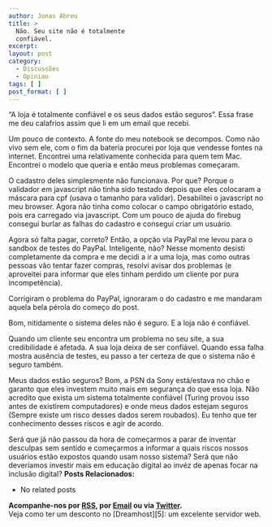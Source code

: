 ```yaml
---
author: Jonas Abreu
title: >
  Não. Seu site não é totalmente
  confiável.
excerpt:
layout: post
category:
  - Discussões
  - Opiniao
tags: [ ]
post_format: [ ]
---
```

“A loja é totalmente confiável e os seus dados estão seguros”. Essa frase me deu calafrios assim que li em um email que recebi.

Um pouco de contexto. A fonte do meu notebook se decompos. Como não vivo sem ele, com o fim da bateria procurei por loja que vendesse fontes na internet. Encontrei uma relativamente conhecida para quem tem Mac. Encontrei o modelo que queria e então meus problemas começaram.

O cadastro deles simplesmente não funcionava. Por que? Porque o validador em javascript não tinha sido testado depois que eles colocaram a máscara para cpf (usava o tamanho para validar). Desabilitei o javascript no meu browser. Agora não tinha como colocar o campo obrigatório estado, pois era carregado via javascript. Com um pouco de ajuda do firebug consegui burlar as falhas do cadastro e consegui criar um usuário.

Agora só falta pagar, correto? Então, a opção via PayPal me levou para o sandbox de testes do PayPal. Inteligente, não? Nesse momento desisti completamente da compra e me decidi a ir a uma loja, mas como outras pessoas vão tentar fazer compras, resolvi avisar dos problemas (e aproveitei para informar que eles tinham perdido um cliente por pura incompetência).

Corrigiram o problema do PayPal, ignoraram o do cadastro e me mandaram aquela bela pérola do começo do post.

Bom, nitidamente o sistema deles não é seguro. E a loja não é confiável.

Quando um cliente seu encontra um problema no seu site, a sua credibilidade é afetada. A sua loja deixa de ser confiável. Quando essa falha mostra ausência de testes, eu passo a ter certeza de que o sistema não é seguro também.

Meus dados estão seguros? Bom, a PSN da Sony está/estava no chão e garanto que eles investem muito mais em segurança do que essa loja. Não acredito que exista um sistema totalmente confiável (Turing provou isso antes de existirem computadores) e onde meus dados estejam seguros (Sempre existe um risco desses dados serem roubados). Eu tenho que ter conhecimento desses riscos e agir de acordo.

Será que já não passou da hora de começarmos a parar de inventar desculpas sem sentido e começarmos a informar a quais riscos nossos usuários estão expostos quando usam nosso sistema? Será que não deveríamos investir mais em educação digital ao invéz de apenas focar na inclusão digital? 
**Posts Relacionados:** 
*   No related posts









**Acompanhe-nos por [ RSS][2], por [Email][3] ou via [Twitter][4].**  
Veja como ter um desconto no [Dreamhost][5]: um excelente servidor web.

 [1]: https://twitter.com/share
 [2]: http://feeds.feedburner.com/VidaGeek
 [3]: http://feedburner.google.com/fb/a/mailverify?uri=VidaGeek&loc=pt_BR
 [4]: http://twitter.com/blogvidageek

